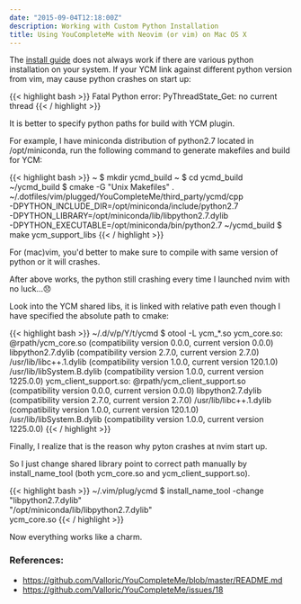 ```yaml
---
date: "2015-09-04T12:18:00Z"
description: Working with Custom Python Installation
title: Using YouCompleteMe with Neovim (or vim) on Mac OS X
---
```


The [install guide][ycm-readme] does not always work if there are various python installation on your system.
If your YCM link against different python version from vim, may cause python crashes on start up:

{{< highlight bash >}}
Fatal Python error: PyThreadState_Get: no current thread
{{< / highlight >}}

It is better to specify python paths for build with YCM plugin.

For example, I have miniconda distribution of python2.7 located in /opt/miniconda,
run the following command to generate makefiles and build for YCM:

{{< highlight bash >}}
~ $ mkdir ycmd_build
~ $ cd ycmd_build
~/ycmd_build $ cmake -G "Unix Makefiles" . \
~/.dotfiles/vim/plugged/YouCompleteMe/third_party/ycmd/cpp \
-DPYTHON_INCLUDE_DIR=/opt/miniconda/include/python2.7 \
-DPYTHON_LIBRARY=/opt/miniconda/lib/libpython2.7.dylib \
-DPYTHON_EXECUTABLE=/opt/miniconda/bin/python2.7
~/ycmd_build $ make ycm_support_libs
{{< / highlight >}}

For (mac)vim, you'd better to make sure to compile with same version of python or it will crashes.

After above works, the python still crashing every time I launched nvim with no luck...😞

Look into the YCM shared libs, it is linked with relative path
even though I have specified the absolute path to cmake:

{{< highlight bash >}}
~/.d/v/p/Y/t/ycmd $ otool -L ycm_*.so
ycm_core.so:
        @rpath/ycm_core.so (compatibility version 0.0.0, current version 0.0.0)
        libpython2.7.dylib (compatibility version 2.7.0, current version 2.7.0)
        /usr/lib/libc++.1.dylib (compatibility version 1.0.0, current version 120.1.0)
        /usr/lib/libSystem.B.dylib (compatibility version 1.0.0, current version 1225.0.0)
ycm_client_support.so:
        @rpath/ycm_client_support.so (compatibility version 0.0.0, current version 0.0.0)
        libpython2.7.dylib (compatibility version 2.7.0, current version 2.7.0)
        /usr/lib/libc++.1.dylib (compatibility version 1.0.0, current version 120.1.0)
        /usr/lib/libSystem.B.dylib (compatibility version 1.0.0, current version 1225.0.0)
{{< / highlight >}}

Finally, I realize that is the reason why pyton crashes at nvim start up.

So I just change shared library point to correct path manually by install\_name\_tool
(both ycm\_core.so and ycm\_client\_support.so).

{{< highlight bash >}}
~/.vim/plug/ycmd $ install_name_tool -change \
"libpython2.7.dylib" \
"/opt/miniconda/lib/libpython2.7.dylib" \
ycm_core.so
{{< / highlight >}}

Now everything works like a charm.

### References:
* <https://github.com/Valloric/YouCompleteMe/blob/master/README.md>
* <https://github.com/Valloric/YouCompleteMe/issues/18>

[ycm-readme]: https://github.com/Valloric/YouCompleteMe/blob/master/README.md
